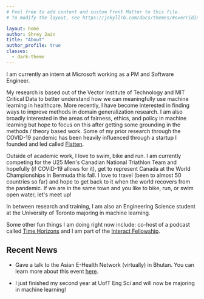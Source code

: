```yaml
---
# Feel free to add content and custom Front Matter to this file.
# To modify the layout, see https://jekyllrb.com/docs/themes/#overriding-theme-defaults

layout: home
author: Shrey Jain
title: "About"
author_profile: true
classes:
  - dark-theme
---
```


I am currently an intern at Microsoft working as a PM and Software Engineer.

My research is based out of the Vector Institute of Technology and MIT Critical Data to better understand how we can meaningfully use machine learning in healthcare. More recently, I have become interested in finding ways to improve methods in domain generalization research. I am also broadly interested in the areas of fairness, ethics, and policy in machine learning but hope to focus on this after getting some grounding in the methods / theory based work. Some of my prior research through the COVID-19 pandemic has been heavily influenced through a startup I founded and led called [Flatten](https://flatten.ca).

Outside of academic work, I love to swim, bike and run. I am currently competing for the U25 Men's Canadian National Triathlon Team and hopefully (if COVID-19 allows for it), get to represent Canada at the World Championships in Bermuda this fall. I love to travel (been to almost 50 countries so far) and hope to get back to it when the world recovers from the pandemic. If we are in the same town and you like to bike, run, or swim open water, let's meet up!


In between research and training, I am also an Engineering Science student at the University of Toronto majoring in machine learning.


Some other fun things I am doing right now include: co-host of a podcast called [Time Horizons](https://shreyjain13.github.io/final/podcast/) and I am part of the [Interact Fellowship](https://joininteract.com/).


## Recent News

* Gave a talk to the Asian E-Health Network (virtually) in Bhutan. You can learn more about this event [here](https://criticaldata.mit.edu/bhutan-disaster-response-2021/).

* I just finished my second year at UofT Eng Sci and will now be majoring in machine learning!
